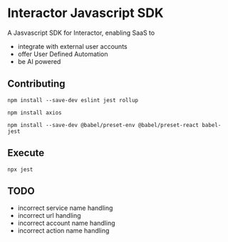 # Interactor Javascript SDK

A Jasvascript SDK for Interactor, enabling SaaS to
- integrate with external user accounts
- offer User Defined Automation
- be AI powered

## Contributing

```
npm install --save-dev eslint jest rollup
```

```
npm install axios
```

```
npm install --save-dev @babel/preset-env @babel/preset-react babel-jest
```

## Execute

```
npx jest
```

## TODO

- incorrect service name handling
- incorrect url handling
- incorrect account name handling
- incorrect action name handling
